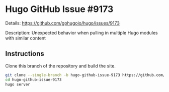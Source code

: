 # Hugo GitHub Issue #9173

Details: <https://github.com/gohugoio/hugo/issues/9173>

Description: Unexpected behavior when pulling in multiple Hugo modules with similar content

## Instructions

Clone this branch of the repository and build the site.

```bash
git clone --single-branch -b hugo-github-issue-9173 https://github.com/jmooring/hugo-testing hugo-github-issue-9173
cd hugo-github-issue-9173
hugo server
```
